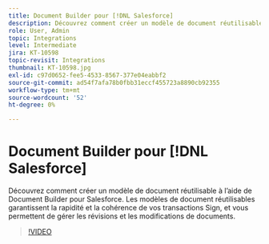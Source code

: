```yaml
---
title: Document Builder pour [!DNL Salesforce]
description: Découvrez comment créer un modèle de document réutilisable à l’aide de Document Builder pour Salesforce
role: User, Admin
topic: Integrations
level: Intermediate
jira: KT-10598
topic-revisit: Integrations
thumbnail: KT-10598.jpg
exl-id: c97d0652-fee5-4533-8567-377e04eabbf2
source-git-commit: ad54f7afa78b0fbb31eccf455723a8890cb92355
workflow-type: tm+mt
source-wordcount: '52'
ht-degree: 0%

---
```


# Document Builder pour [!DNL Salesforce]

Découvrez comment créer un modèle de document réutilisable à l’aide de Document Builder pour Salesforce. Les modèles de document réutilisables garantissent la rapidité et la cohérence de vos transactions Sign, et vous permettent de gérer les révisions et les modifications de documents.

>[!VIDEO](https://video.tv.adobe.com/v/3409414?quality=12&learn=on&hidetitle=true)
